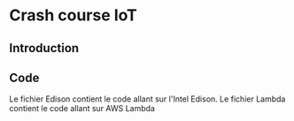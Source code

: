 # Crash course IoT

## Introduction

## Code

Le fichier Edison contient le code allant sur l'Intel Edison.
Le fichier Lambda contient le code allant sur AWS Lambda
